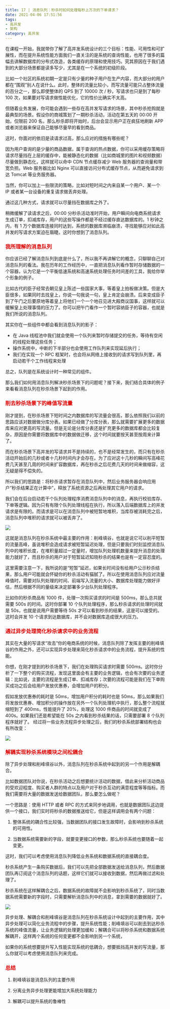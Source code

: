 ```yaml
---
title: 17 | 消息队列：秒杀时如何处理每秒上万次的下单请求？
date: 2021-04-06 17:51:56
tags:
- 高并发
- 架构
category: 高并发
---
```

在课程一开始，我就带你了解了高并发系统设计的三个目标：性能、可用性和可扩展性，而在提升系统性能方面我们一直关注的是系统的查询性能，也用了很多的篇幅去讲解数据库的分布式改造，各类缓存的原理和使用技巧。究其原因在于我们遇到的大部分场景都是读多写少，尤其是在一个系统的初级阶段。

比如一个社区的系统初期一定是只有少量的种子用户在生产内容，而大部分的用户都在“围观”别人在说什么。此时，整体的流量比较小，而写流量可能只占整体流量的百分之一，那么即使整体的 QPS 到了 10000 次 / 秒，写请求也只是到了每秒 100 次，如果要对写请求做性能优化，它的性价比确实不太高。

但随着业务发展，你可能会遇到一些存在高并发写请求的场景，其中秒杀抢购就是最典型的场景。假设你的商城策划了一期秒杀活动，活动在第五天的 00:00 开始，仅限前 200 名，那么秒杀即将开始时，后台会显示用户正在疯狂地刷新 APP 或者浏览器来保证自己能够尽量早的看到商品。

这时，你面对的依旧是读请求过高，那么应对的措施有哪些呢？

因为用户查询的是少量的商品数据，属于查询的热点数据，你可以采用缓存策略将请求尽量挡在上层的缓存中，能被静态化的数据（比如商城里的图片和视频数据）尽量做到静态化，这样就可以命中 CDN 节点缓存减少 Web 服务器的查询量和带宽负担。Web 服务器比如 Nginx 可以直接访问分布式缓存节点，从而避免请求到达 Tomcat 等业务服务器。

当然，你可以加上一些限流的策略，比如对短时间之内来自某一个用户、某一个 IP 或者某一台设备的重复请求做丢弃处理。

通过这几种方式，请求就可以尽量挡在数据库之外了。

稍微缓解了读请求之后，00:00 分秒杀活动准时开始，用户瞬间向电商系统请求生成订单，扣减库存，用户的这些写操作都是不经过缓存直达数据库的。1 秒钟之内，有 1 万个数据库连接同时达到，系统的数据库濒临崩溃，寻找能够应对如此高并发的写请求方案迫在眉睫。这时你想到了消息队列。

### <font color = "dd0000">我所理解的消息队列</font>

你应该已经了解消息队列到底是什么了，所以我不再讲解它的概念，只聊聊自己对消息队列的看法。我在历年的工作经历中，一直把消息队列看作暂时存储数据的一个容器，认为它是一个平衡低速系统和高速系统处理任务时间差的工具，我给你举个形象的例子。

比如古代的臣子经常去朝见皇上陈述一些国家大事，等着皇上拍板做决策。但是大臣很多，如果同时去找皇上，你说一句我说一句，皇上肯定会崩溃。后来变成臣子到了午门之后要原地等着皇上将他们一个一个地召见进大殿商议国事，这样就可以缓解皇上处理事情的压力了。你可以把午门看作一个暂时容纳臣子的容器，也就是我们所说的消息队列。

其实你在一些组件中都会看到消息队列的影子：

+ 在 Java 线程池中我们就会使用一个队列来暂时存储提交的任务，等待有空闲的线程处理这些任务；
+ 操作系统中，中断的下半部分也会使用工作队列来实现延后执行；
+ 我们在实现一个 RPC 框架时，也会将从网络上接收到的请求写到队列里，再启动若干个工作线程来处理

总之，队列是在系统设计时一种常见的组件。

那么我们如何用消息队列解决秒杀场景下的问题呢？接下来，我们结合具体的例子来看看消息队列在秒杀场景下起到的作用。


### <font color = "dd0000">削去秒杀场景下的峰值写流量</font>
刚才提到，在秒杀场景下短时间之内数据库的写流量会很高，那么依照我们以前的思路应该对数据做分库分表。如果已经做了分库分表，那么就需要扩展更多的数据库来应对更高的写流量。但是无论是分库分表还是扩充更多的数据库都会比较复杂，原因是你需要将数据库中的数据做迁移，这个时间就要按天甚至按周来计算了。

而在秒杀场景下高并发的写请求并不是持续的，也不是经常发生的，而只有在秒杀活动开始后的几秒或者十几秒时间内才会存在。为了应对这十几秒的瞬间写高峰花费几天甚至几周的时间来扩容数据库，再在秒杀之后花费几天的时间来做缩容，这无疑是得不偿失的。

所以我们的思路是：将秒杀请求暂存在消息队列中，然后业务服务器会响应用户“秒杀结果正在计算中”，释放了系统资源之后再处理其它用户的请求。

我们会在后台启动若干个队列处理程序消费消息队列中的消息，再执行校验库存、下单等逻辑。因为只有有限个队列处理线程在执行，所以落入后端数据库上的并发请求是有限的。而请求是可以在消息队列中被短暂地堆积，当库存被消耗完之后，消息队列中堆积的请求就可以被丢弃了。

<img src="/blog.io/img/削峰在秒杀活动中的应用.png">

这就是消息队列在秒杀系统中最主要的作用：削峰填谷，也就是说它可以削平短暂的流量高峰，虽说堆积会造成请求被短暂延迟处理，但是只要我们时刻监控消息队列中的堆积长度，在堆积量超过一定量时，增加队列处理机数量来提升消息的处理能力就好了，而且秒杀的用户对于短暂延迟知晓秒杀的结果也是有一定容忍度的。

这里需要注意一下，我所说的是“短暂”延迟，如果长时间没有给用户公示秒杀结果，那么用户可能就会怀疑你的秒杀活动有猫腻了。所以在使用消息队列应对流量峰值时，需要对队列处理的时间、前端写入流量的大小、数据库处理能力做好评估，然后根据不同的量级来决定部署多少台队列处理程序。

比如你的秒杀商品有 1000 件，处理一次购买请求的时间是 500ms，那么总共就需要 500s 的时间。这时你部署 10 个队列处理程序，那么秒杀请求的处理时间就是 50s，也就是说用户需要等待 50s 才可以看到秒杀的结果，这是可以接受的。这时会并发 10 个请求到达数据库，并不会对数据库造成很大的压力。

### <font color = "dd0000">通过异步处理简化秒杀请求中的业务流程</font>

其实在大量的写请求“攻击”你的电商系统的时候，消息队列除了发挥主要的削峰填谷的作用之外，还可以实现异步处理来简化秒杀请求中的业务流程，提升系统的性能。

你想，在刚才提到的秒杀场景下，我们在处理购买请求时需要 500ms。这时你分析了一下整个的购买流程，发现这里面会有主要的业务逻辑，也会有次要的业务逻辑：比如说，主要的流程是生成订单、扣减库存；次要的流程可能是我们在下单购买成功之后会给用户发放优惠券，会增加用户的积分。

假如发放优惠券的耗时是 50ms，增加用户积分的耗时也是 50ms，那么如果我们将发放优惠券、增加积分的操作放在另外一个队列处理机中执行，那么整个流程就缩短到了 400ms，性能提升了 20%，处理这 1000 件商品的时间就变成了 400s。如果我们还是希望能在 50s 之内看到秒杀结果的话，只需要部署 8 个队列程序就好了。 经过将一些业务流程异步处理之后，我们的秒杀系统部署结构也会有所改变：

<img src="/blog.io/img/异步处理在秒杀活动中的作用.png">


### <font color = "dd0000">解耦实现秒杀系统模块之间松耦合</font>

除了异步处理和削峰填谷以外，消息队列在秒杀系统中起到的另一个作用是解耦合。

比如数据团队对你说，在秒杀活动之后想要统计活动的数据，借此来分析活动商品的受欢迎程度、购买者人群的特点以及用户对于秒杀互动的满意程度等等指标。而我们需要将大量的数据发送给数据团队，那么要怎么做呢？

一个思路是：使用 HTTP 或者 RPC 的方式来同步地调用，也就是数据团队这边提供一个接口，我们实时将秒杀的数据推送给它，但是这样调用会有两个问题：

1. 整体系统的耦合性比较强，当数据团队的接口发生故障时，会影响到秒杀系统的可用性。

2. 当数据系统需要新的字段，就要变更接口的参数，那么秒杀系统也要随着一起变更。

这时，我们可以考虑使用消息队列降低业务系统和数据系统的直接耦合度。

秒杀系统产生一条购买数据后，我们可以先把全部数据发送给消息队列，然后数据团队再订阅这个消息队列的话题，这样它们就可以接收到数据，然后再做过滤和处理了。

秒杀系统在这样解耦合之后，数据系统的故障就不会影响到秒杀系统了，同时当数据系统需要新的字段时，只需要解析消息队列中的消息，拿到需要的数据就好了。

<img src="/blog.io/img/系统解耦合示意图.png">

异步处理、解耦合和削峰填谷是消息队列在秒杀系统设计中起到的主要作用，其中异步处理可以简化业务流程中的步骤，提升系统性能；削峰填谷可以削去到达秒杀系统的峰值流量，让业务逻辑的处理更加缓和；解耦合可以将秒杀系统和数据系统解耦开，这样两个系统的任何变更都不会影响到另一个系统，

如果你的系统想要提升写入性能实现系统的低耦合，想要抵挡高并发的写流量，那么你就可以考虑使用消息队列来完成。


### <font color = "dd0000">总结</font>
1. 削峰填谷是消息队列的主要作用

2. 分离业务异步处理更能增加大系统处理能力

3. 解耦可以提升系统的鲁棒性




























